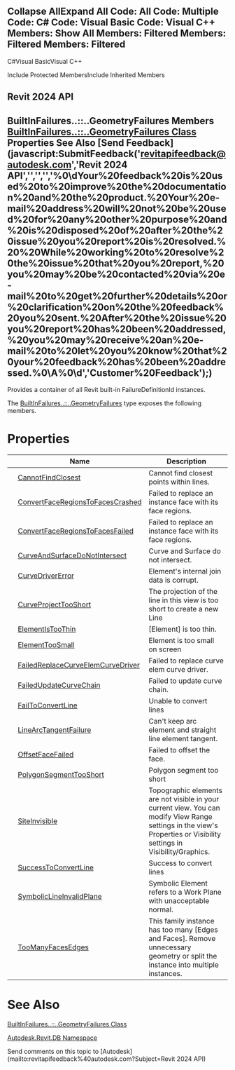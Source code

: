 ﻿

Collapse AllExpand All Code: All Code: Multiple Code: C# Code: Visual Basic Code: Visual C++  Members: Show All Members: Filtered Members: Filtered Members: Filtered   
---  
  
C#Visual BasicVisual C++

Include Protected MembersInclude Inherited Members

Revit 2024 API  
---  
BuiltInFailures..::..GeometryFailures Members  
[BuiltInFailures..::..GeometryFailures Class](6c30543b-4a09-53d0-0867-a2c2c49a4e57.md) Properties See Also [Send Feedback](javascript:SubmitFeedback\('revitapifeedback@autodesk.com','Revit 2024 API','','','','%0\\dYour%20feedback%20is%20used%20to%20improve%20the%20documentation%20and%20the%20product.%20Your%20e-mail%20address%20will%20not%20be%20used%20for%20any%20other%20purpose%20and%20is%20disposed%20of%20after%20the%20issue%20you%20report%20is%20resolved.%20%20While%20working%20to%20resolve%20the%20issue%20that%20you%20report,%20you%20may%20be%20contacted%20via%20e-mail%20to%20get%20further%20details%20or%20clarification%20on%20the%20feedback%20you%20sent.%20After%20the%20issue%20you%20report%20has%20been%20addressed,%20you%20may%20receive%20an%20e-mail%20to%20let%20you%20know%20that%20your%20feedback%20has%20been%20addressed.%0\\A%0\\d','Customer%20Feedback'\);)  
---  
  
Provides a container of all Revit built-in FailureDefinitionId instances.

The [BuiltInFailures..::..GeometryFailures](6c30543b-4a09-53d0-0867-a2c2c49a4e57.md) type exposes the following members.

# Properties

|  | Name | Description |
| --- | --- | --- |
|  | [CannotFindClosest](e33fb0df-f554-70f5-26fc-083cbf0a9ac9.md) | Cannot find closest points within lines. |
|  | [ConvertFaceRegionsToFacesCrashed](3b7b6087-d17b-c916-4896-94254dab08c7.md) | Failed to replace an instance face with its face regions. |
|  | [ConvertFaceRegionsToFacesFailed](93048872-1c51-8a60-980d-bff758730c31.md) | Failed to replace an instance face with its face regions. |
|  | [CurveAndSurfaceDoNotIntersect](8d255986-7011-f17b-286f-aa9c65ed755b.md) | Curve and Surface do not intersect. |
|  | [CurveDriverError](3fd184e1-591b-20ec-50bf-177938d7f425.md) | Element's internal join data is corrupt. |
|  | [CurveProjectTooShort](28142d0a-1375-4f31-083a-74c37ac58ee4.md) | The projection of the line in this view is too short to create a new Line |
|  | [ElementIsTooThin](ceb344aa-9d3c-021e-bb59-71c505c47682.md) | [Element] is too thin. |
|  | [ElementTooSmall](10ab779d-0fff-da93-0d47-9cbd8d215925.md) | Element is too small on screen |
|  | [FailedReplaceCurveElemCurveDriver](a359c7cd-9195-f77d-27a6-b1deeabb366e.md) | Failed to replace curve elem curve driver. |
|  | [FailedUpdateCurveChain](00eff26a-414c-e0f0-4849-c815a733d0af.md) | Failed to update curve chain. |
|  | [FailToConvertLine](e857c78f-1b86-08f9-17d9-4b24e1b1dc27.md) | Unable to convert lines |
|  | [LineArcTangentFailure](ae24131b-cefa-6071-a52c-b88148deaf01.md) | Can't keep arc element and straight line element tangent. |
|  | [OffsetFaceFailed](a20856c7-3554-849f-433f-4fbec83e4446.md) | Failed to offset the face. |
|  | [PolygonSegmentTooShort](68ac67c4-ed50-e442-0ea1-9e04a98d1266.md) | Polygon segment too short |
|  | [SiteInvisible](6c8f53e0-d0e4-2932-0a40-03b1b751100f.md) | Topographic elements are not visible in your current view. You can modify View Range settings in the view's Properties or Visibility settings in Visibility/Graphics. |
|  | [SuccessToConvertLine](1a92dabe-8532-07af-377d-f894ce9993bd.md) | Success to convert lines |
|  | [SymbolicLineInvalidPlane](1f313dd1-85e1-68ba-7345-f4bfaad2ee01.md) | Symbolic Element refers to a Work Plane with unacceptable normal. |
|  | [TooManyFacesEdges](36329a50-eb36-e4aa-88f3-f32c36a39725.md) | This family instance has too many [Edges and Faces]. Remove unnecessary geometry or split the instance into multiple instances. |
  
# See Also

[BuiltInFailures..::..GeometryFailures Class](6c30543b-4a09-53d0-0867-a2c2c49a4e57.md)

[Autodesk.Revit.DB Namespace](87546ba7-461b-c646-cbb1-2cb8f5bff8b2.md)

Send comments on this topic to [Autodesk](mailto:revitapifeedback%40autodesk.com?Subject=Revit 2024 API)